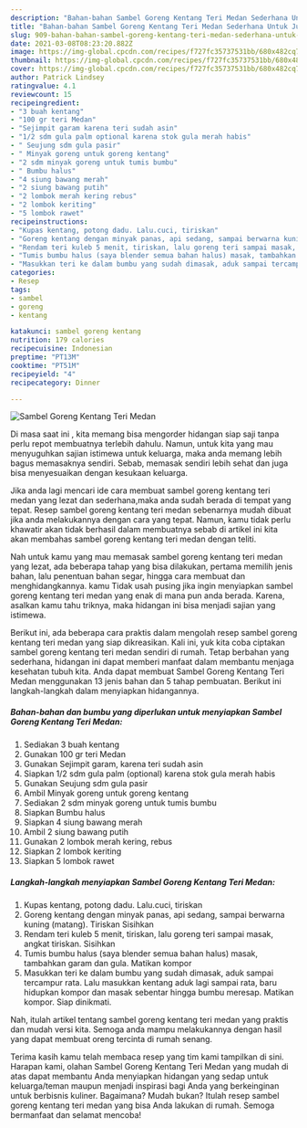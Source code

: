 ```yaml
---
description: "Bahan-bahan Sambel Goreng Kentang Teri Medan Sederhana Untuk Jualan"
title: "Bahan-bahan Sambel Goreng Kentang Teri Medan Sederhana Untuk Jualan"
slug: 909-bahan-bahan-sambel-goreng-kentang-teri-medan-sederhana-untuk-jualan
date: 2021-03-08T08:23:20.882Z
image: https://img-global.cpcdn.com/recipes/f727fc35737531bb/680x482cq70/sambel-goreng-kentang-teri-medan-foto-resep-utama.jpg
thumbnail: https://img-global.cpcdn.com/recipes/f727fc35737531bb/680x482cq70/sambel-goreng-kentang-teri-medan-foto-resep-utama.jpg
cover: https://img-global.cpcdn.com/recipes/f727fc35737531bb/680x482cq70/sambel-goreng-kentang-teri-medan-foto-resep-utama.jpg
author: Patrick Lindsey
ratingvalue: 4.1
reviewcount: 15
recipeingredient:
- "3 buah kentang"
- "100 gr teri Medan"
- "Sejimpit garam karena teri sudah asin"
- "1/2 sdm gula palm optional karena stok gula merah habis"
- " Seujung sdm gula pasir"
- " Minyak goreng untuk goreng kentang"
- "2 sdm minyak goreng untuk tumis bumbu"
- " Bumbu halus"
- "4 siung bawang merah"
- "2 siung bawang putih"
- "2 lombok merah kering rebus"
- "2 lombok keriting"
- "5 lombok rawet"
recipeinstructions:
- "Kupas kentang, potong dadu. Lalu.cuci, tiriskan"
- "Goreng kentang dengan minyak panas, api sedang, sampai berwarna kuning (matang). Tiriskan Sisihkan"
- "Rendam teri kuleb 5 menit, tiriskan, lalu goreng teri sampai masak, angkat tiriskan. Sisihkan"
- "Tumis bumbu halus (saya blender semua bahan halus) masak, tambahkan garam dan gula. Matikan kompor"
- "Masukkan teri ke dalam bumbu yang sudah dimasak, aduk sampai tercampur rata. Lalu masukkan kentang aduk lagi sampai rata, baru hidupkan kompor dan masak sebentar hingga bumbu meresap. Matikan kompor. Siap dinikmati."
categories:
- Resep
tags:
- sambel
- goreng
- kentang

katakunci: sambel goreng kentang 
nutrition: 179 calories
recipecuisine: Indonesian
preptime: "PT13M"
cooktime: "PT51M"
recipeyield: "4"
recipecategory: Dinner

---
```



![Sambel Goreng Kentang Teri Medan](https://img-global.cpcdn.com/recipes/f727fc35737531bb/680x482cq70/sambel-goreng-kentang-teri-medan-foto-resep-utama.jpg)

Di masa  saat ini , kita memang bisa mengorder hidangan siap saji tanpa perlu repot membuatnya terlebih dahulu. Namun, untuk kita yang mau menyuguhkan sajian istimewa untuk keluarga, maka anda memang lebih bagus memasaknya sendiri. Sebab, memasak sendiri lebih sehat dan juga bisa menyesuaikan dengan kesukaan keluarga.

Jika anda lagi mencari ide cara membuat sambel goreng kentang teri medan yang lezat dan sederhana,maka anda sudah berada di tempat yang tepat. Resep sambel goreng kentang teri medan  sebenarnya mudah dibuat jika anda melakukannya dengan cara yang tepat. Namun, kamu tidak perlu khawatir akan tidak berhasil dalam membuatnya 
sebab di artikel ini kita akan membahas sambel goreng kentang teri medan dengan teliti.  



Nah untuk kamu yang mau memasak sambel goreng kentang teri medan yang lezat, ada beberapa tahap yang bisa dilakukan, pertama memilih jenis bahan, lalu penentuan bahan segar, hingga cara membuat dan menghidangkannya. kamu Tidak usah pusing jika ingin menyiapkan sambel goreng kentang teri medan yang enak di mana pun anda berada. Karena, asalkan kamu  tahu triknya, maka hidangan ini bisa menjadi sajian yang istimewa.

Berikut ini, ada beberapa cara praktis  dalam mengolah resep sambel goreng kentang teri medan yang siap dikreasikan. Kali ini, yuk kita coba ciptakan sambel goreng kentang teri medan sendiri di rumah. Tetap berbahan yang sederhana, hidangan ini dapat memberi manfaat dalam membantu menjaga kesehatan tubuh kita. Anda dapat membuat Sambel Goreng Kentang Teri Medan menggunakan 13 jenis bahan dan 5 tahap pembuatan. Berikut ini langkah-langkah dalam menyiapkan hidangannya.

<!--inarticleads1-->

##### Bahan-bahan dan bumbu yang diperlukan untuk menyiapkan Sambel Goreng Kentang Teri Medan:

1. Sediakan 3 buah kentang
1. Gunakan 100 gr teri Medan
1. Gunakan Sejimpit garam, karena teri sudah asin
1. Siapkan 1/2 sdm gula palm (optional) karena stok gula merah habis
1. Gunakan  Seujung sdm gula pasir
1. Ambil  Minyak goreng untuk goreng kentang
1. Sediakan 2 sdm minyak goreng untuk tumis bumbu
1. Siapkan  Bumbu halus
1. Siapkan 4 siung bawang merah
1. Ambil 2 siung bawang putih
1. Gunakan 2 lombok merah kering, rebus
1. Siapkan 2 lombok keriting
1. Siapkan 5 lombok rawet




<!--inarticleads2-->

##### Langkah-langkah menyiapkan Sambel Goreng Kentang Teri Medan:

1. Kupas kentang, potong dadu. Lalu.cuci, tiriskan
1. Goreng kentang dengan minyak panas, api sedang, sampai berwarna kuning (matang). Tiriskan Sisihkan
1. Rendam teri kuleb 5 menit, tiriskan, lalu goreng teri sampai masak, angkat tiriskan. Sisihkan
1. Tumis bumbu halus (saya blender semua bahan halus) masak, tambahkan garam dan gula. Matikan kompor
1. Masukkan teri ke dalam bumbu yang sudah dimasak, aduk sampai tercampur rata. Lalu masukkan kentang aduk lagi sampai rata, baru hidupkan kompor dan masak sebentar hingga bumbu meresap. Matikan kompor. Siap dinikmati.




Nah, itulah artikel tentang  sambel goreng kentang teri medan  yang praktis dan mudah versi kita. Semoga anda mampu melakukannya dengan hasil yang dapat membuat oreng tercinta di rumah senang. 

Terima kasih kamu telah membaca resep yang tim kami tampilkan di sini. Harapan kami, olahan  Sambel Goreng Kentang Teri Medan yang mudah di atas dapat membantu Anda menyiapkan hidangan yang sedap untuk keluarga/teman maupun menjadi inspirasi bagi Anda yang berkeinginan untuk berbisnis kuliner. Bagaimana? Mudah bukan? Itulah resep sambel goreng kentang teri medan yang bisa Anda lakukan di rumah. Semoga bermanfaat dan selamat mencoba!

